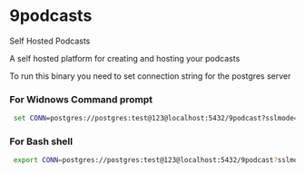 # 9podcasts
Self Hosted Podcasts

A self hosted platform for creating and hosting your podcasts

To run this binary you need to set connection string for the postgres server

### For Widnows Command prompt
```cmd
 set CONN=postgres://postgres:test@123@localhost:5432/9podcast?sslmode=disable
```

### For Bash shell
```bash
 export CONN=postgres://postgres:test@123@localhost:5432/9podcast?sslmode=disable
```
